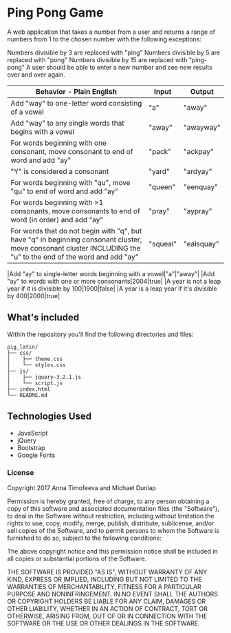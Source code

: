 # Ping Pong Game
A web application that takes a number from a user and returns a range of numbers from 1 to the chosen number with the following exceptions:

Numbers divisible by 3 are replaced with "ping"
Numbers divisible by 5 are replaced with "pong"
Numbers divisible by 15 are replaced with "ping-pong"
A user should be able to enter a new number and see new results over and over again.


|Behavior - Plain English|Input|Output|
|---|---|---|
|Add "way" to one-letter word consisting of a vowel|"a"|"away"|
|Add "way" to any single words that begins with a vowel|"away"|"awayway"|
|For words beginning with one consonant, move consonant to end of word and add "ay"|"pack"|"ackpay"|
|"Y" is considered a consonant|"yard"|"ardyay"|
|For words beginning with "qu", move "qu" to end of word and add "ay"|"queen"|"eenquay"|
|For words beginning with >1 consonants, move consonants to end of word (in order) and add "ay"|"pray"|"aypray"|
|For words that do not begin with "q", but have "q" in beginning consonant cluster, move consonant cluster INCLUDING the "u" to the end of the word and add "ay"|"squeal"|"ealsquay"|





|Add "ay" to single-letter words beginning with a vowel|"a"|"away"|
|Add "ay" to words with one or more consonants|2004|true|
|A year is not a leap year if it is divisible by 100|1900|false|
|A year is a leap year if it's divisible by 400|2000|true|


## What's included
Within the repository you'll find the following directories and files:

```
pig_latin/
├── css/
│    ├── theme.css
│    └── styles.css
├── js/
│    ├── jquery-3.2.1.js
│    └── script.js
├── index.html
└── README.md
```


## Technologies Used
* JavaScript
* jQuery
* Bootstrap
* Google Fonts

### License
Copyright 2017 Anna Timofeeva and Michael Dunlap

Permission is hereby granted, free of charge, to any person obtaining a copy of this software and associated documentation files (the "Software"), to deal in the Software without restriction, including without limitation the rights to use, copy, modify, merge, publish, distribute, sublicense, and/or sell copies of the Software, and to permit persons to whom the Software is furnished to do so, subject to the following conditions:

The above copyright notice and this permission notice shall be included in all copies or substantial portions of the Software.

THE SOFTWARE IS PROVIDED "AS IS", WITHOUT WARRANTY OF ANY KIND, EXPRESS OR IMPLIED, INCLUDING BUT NOT LIMITED TO THE WARRANTIES OF MERCHANTABILITY, FITNESS FOR A PARTICULAR PURPOSE AND NONINFRINGEMENT. IN NO EVENT SHALL THE AUTHORS OR COPYRIGHT HOLDERS BE LIABLE FOR ANY CLAIM, DAMAGES OR OTHER LIABILITY, WHETHER IN AN ACTION OF CONTRACT, TORT OR OTHERWISE, ARISING FROM, OUT OF OR IN CONNECTION WITH THE SOFTWARE OR THE USE OR OTHER DEALINGS IN THE SOFTWARE.
